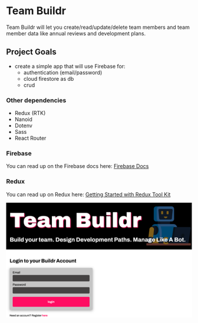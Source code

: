 # Team Buildr

Team Buildr will let you create/read/update/delete team members and team member data like annual reviews and development plans.

## Project Goals

- create a simple app that will use Firebase for:
  - authentication (email/password)
  - cloud firestore as db
  - crud

### Other dependencies

- Redux (RTK)
- Nanoid
- Dotenv
- Sass
- React Router

### Firebase

You can read up on the Firebase docs here: [Firebase Docs](https://firebase.google.com/docs)

### Redux

You can read up on Redux here: [Getting Started with Redux Tool Kit](https://redux-toolkit.js.org/introduction/getting-started)

![website with a black header with the words team builder and an image of a robot a pc - below the header is a login form](https://github.com/GoloisaNinja/GoloisaNinja/blob/main/teamBuildr.png)
